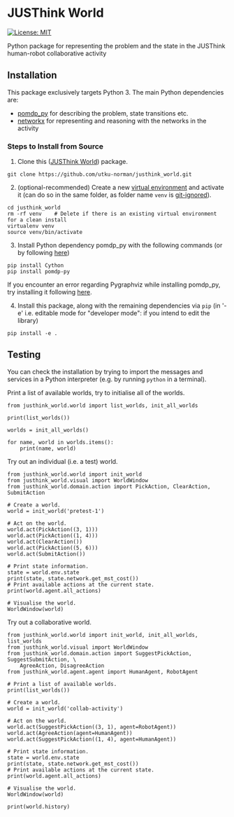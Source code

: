 # JUSThink World

[![License: MIT](https://img.shields.io/badge/License-MIT-yellow.svg)](https://opensource.org/licenses/MIT)

Python package for representing the problem and the state in the JUSThink human-robot collaborative activity


## Installation

This package exclusively targets Python 3. 
The main Python dependencies are:

* [pomdp_py](https://h2r.github.io/pomdp-py/html/) for describing the problem, state transitions etc.
* [networkx](https://networkx.org/) for representing and reasoning with the networks in the activity


### Steps to Install from Source

1) Clone this ([JUSThink World](https://github.com/utku-norman/justhink_world)) package.
```
git clone https://github.com/utku-norman/justhink_world.git
```

2) (optional-recommended) Create a new [virtual environment](https://docs.python.org/3/tutorial/venv.html) and activate it (can do so in the same folder, as folder name `venv` is [git-ignored](https://git-scm.com/docs/gitignore)).
```
cd justhink_world
rm -rf venv    # Delete if there is an existing virtual environment for a clean install
virtualenv venv
source venv/bin/activate
```

3) Install Python dependency pomdp_py with the following commands (or by following [here](https://h2r.github.io/pomdp-py/html/installation.html))
```
pip install Cython
pip install pomdp-py
```
If you encounter an error regarding Pygraphviz while installing pomdp_py, try installing it following [here](https://pygraphviz.github.io/documentation/stable/install.html).

4) Install this package, along with the remaining dependencies via `pip` (in '-e' i.e. editable mode for "developer mode": if you intend to edit the library)
```
pip install -e .
```


## Testing

You can check the installation by trying to import the messages and services in a Python interpreter (e.g. by running `python` in a terminal).

Print a list of available worlds, try to initialise all of the worlds.
```
from justhink_world.world import list_worlds, init_all_worlds

print(list_worlds())

worlds = init_all_worlds()

for name, world in worlds.items():
    print(name, world)
```

Try out an individual (i.e. a test) world.
```
from justhink_world.world import init_world
from justhink_world.visual import WorldWindow
from justhink_world.domain.action import PickAction, ClearAction, SubmitAction

# Create a world.
world = init_world('pretest-1')

# Act on the world.
world.act(PickAction((3, 1)))
world.act(PickAction((1, 4)))
world.act(ClearAction())
world.act(PickAction((5, 6)))
world.act(SubmitAction())

# Print state information. 
state = world.env.state
print(state, state.network.get_mst_cost())
# Print available actions at the current state.
print(world.agent.all_actions)

# Visualise the world.
WorldWindow(world)

```


Try out a collaborative world.
```
from justhink_world.world import init_world, init_all_worlds, list_worlds
from justhink_world.visual import WorldWindow
from justhink_world.domain.action import SuggestPickAction, SuggestSubmitAction, \
	AgreeAction, DisagreeAction
from justhink_world.agent.agent import HumanAgent, RobotAgent

# Print a list of available worlds.
print(list_worlds())

# Create a world.
world = init_world('collab-activity')

# Act on the world.
world.act(SuggestPickAction((3, 1), agent=RobotAgent))
world.act(AgreeAction(agent=HumanAgent))
world.act(SuggestPickAction((1, 4), agent=HumanAgent))

# Print state information.
state = world.env.state
print(state, state.network.get_mst_cost())
# Print available actions at the current state.
print(world.agent.all_actions)

# Visualise the world.
WorldWindow(world)

print(world.history)
```



